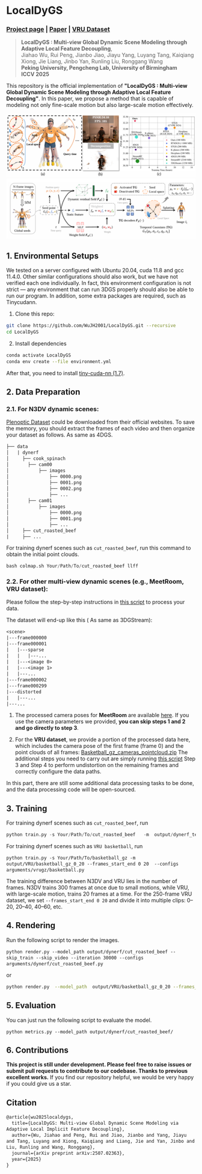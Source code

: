 # LocalDyGS
### [Project page](https://wujh2001.github.io/LocalDyGS/) | [Paper](https://arxiv.org/pdf/2507.02363) | [VRU Dataset](https://huggingface.co/datasets/BestWJH/VRU_Basketball/tree/main)
> **LocalDyGS : Multi-view Global Dynamic Scene Modeling through Adaptive Local Feature Decoupling**,            
> Jiahao Wu, Rui Peng, Jianbo Jiao, Jiayu Yang, Luyang Tang, Kaiqiang Xiong, Jie Liang, Jinbo Yan, Runling Liu, Ronggang Wang  
> **Peking University, Pengcheng Lab, University of Birmingham**  
> **ICCV 2025**
> 
This repository is the official implementation of **"LocalDyGS : Multi-view Global Dynamic Scene Modeling through Adaptive Local Feature Decoupling"**. 
In this paper, we propose a method that is capable of modeling not only fine-scale motion but also large-scale motion effectively.

![](./assets/teaser.png)
![](./assets/pipeline.png)

## 1. Environmental Setups

We tested on a server configured with Ubuntu 20.04, cuda 11.8 and gcc 11.4.0. Other similar configurations should also work, but we have not verified each one individually.  In fact, this environment configuration is not strict — any environment that can run 3DGS properly should also be able to run our program. In addition, some extra packages are required, such as Tinycudann.


1. Clone this repo:

```bash
git clone https://github.com/WuJH2001/LocalDyGS.git --recursive
cd LocalDyGS
```

2. Install dependencies

```bash
conda activate LocalDyGS
conda env create --file environment.yml
```

After that, you need to install [tiny-cuda-nn (1.7)](https://github.com/NVlabs/tiny-cuda-nn). 






## 2. Data Preparation

### 2.1. For N3DV dynamic scenes:

[Plenoptic Dataset](https://github.com/facebookresearch/Neural_3D_Video) could be downloaded from their official websites. To save the memory, you should extract the frames of each video and then organize your dataset as follows. As same as 4DGS.

```
├── data
│   | dynerf
│     ├── cook_spinach
│       ├── cam00
│           ├── images
│               ├── 0000.png
│               ├── 0001.png
│               ├── 0002.png
│               ├── ...
│       ├── cam01
│           ├── images
│               ├── 0000.png
│               ├── 0001.png
│               ├── ...
│     ├── cut_roasted_beef
|     ├── ...
```

For training dynerf scenes such as `cut_roasted_beef`, run this command to obtain the initial point clouds.
```python
bash colmap.sh Your/Path/To/cut_roasted_beef llff
```

### 2.2. For other multi-view dynamic scenes (e.g., MeetRoom, VRU dataset):

Please follow the step-by-step instructions in [this script](https://github.com/WuJH2001/swift4d/tree/main/scripts/multiview_data_process) to process your data.  

The dataset will end-up like this ( As same as 3DGStream):

```
<scene>
|---frame000000
|---frame000001
|   |---sparse
|   |   |---...
|   |---<image 0>
|   |---<image 1>
|   |---...
|---frame000002  
|---frame000299
|---distorted
|   |---...
|---...      
```


1. The processed camera poses for **MeetRoom** are available [here](https://1drv.ms/f/c/80737028a7921b70/EneGBEJSEEdFtnisrn8rP40BYMxn0sSR8m7fsgRoahCAhg?e=C7SVar).  If you use the camera parameters we provided, **you can skip steps 1 and 2 and go directly to step 3**.

2. For the **VRU dataset**, we provide a portion of the processed data here, which includes the camera pose of the first frame (frame 0) and the point clouds of all frames:
[Basketball\_gz\_cameras\_pointcloud.zip](https://www.dropbox.com/scl/fi/ujq0fm555bgrls8scr8es/Basketball_gz_cameras_pointcloud.zip?rlkey=t5oa47wsoulzc1orgi6ofdpsx&st=7a2xlwu6&dl=0)
The additional steps you need to carry out are simply running [this script](https://github.com/WuJH2001/swift4d/tree/main/scripts/multiview_data_process) Step 3 and Step 4 to perform undistortion on the remaining frames and correctly configure the data paths.

In this part, there are still some additional data processing tasks to be done, and the data processing code will be open-sourced.

## 3. Training

For training dynerf scenes such as `cut_roasted_beef`, run
```python
python train.py -s Your/Path/To/cut_roasted_beef   -m  output/dynerf_test/cut_roasted_beef   --configs arguments/dynerf/cut_roasted_beef.py 
```

For training dynerf scenes such as `VRU basketball`, run
```
python train.py -s Your/Path/To/basketball_gz -m output/VRU/basketball_gz_0_20 --frames_start_end 0 20  --configs  arguments/vrugz/basketball.py 
```


The training difference between N3DV and VRU lies in the number of frames. N3DV trains 300 frames at once due to small motions, while VRU, with large-scale motion, trains 20 frames at a time. For the 250-frame VRU dataset, we set `--frames_start_end 0 20` and divide it into multiple clips: 0–20, 20–40, 40–60, etc.




## 4. Rendering

Run the following script to render the images.

```
python render.py --model_path output/dynerf/cut_roasted_beef --skip_train --skip_video --iteration 30000 --configs  arguments/dynerf/cut_roasted_beef.py
```
or
```bash 
python render.py  --model_path  output/VRU/basketball_gz_0_20 --frames_start_end 0 20 --skip_train --skip_video --iteration 30000 --configs arguments/vrugz/basketball.py
```

## 5. Evaluation

You can just run the following script to evaluate the model.

```
python metrics.py --model_path output/dynerf/cut_roasted_beef/
```


## 6. Contributions

**This project is still under development. Please feel free to raise issues or submit pull requests to contribute to our codebase. Thanks to previous excellent works.** If you find our repository helpful, we would be very happy if you could give us a star.




## Citation

```
@article{wu2025localdygs,
  title={LocalDyGS: Multi-view Global Dynamic Scene Modeling via Adaptive Local Implicit Feature Decoupling},
  author={Wu, Jiahao and Peng, Rui and Jiao, Jianbo and Yang, Jiayu and Tang, Luyang and Xiong, Kaiqiang and Liang, Jie and Yan, Jinbo and Liu, Runling and Wang, Ronggang},
  journal={arXiv preprint arXiv:2507.02363},
  year={2025}
}
```
